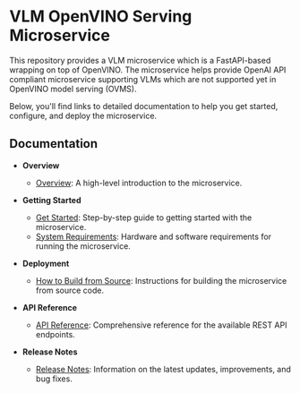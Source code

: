 # VLM OpenVINO Serving Microservice

This repository provides a VLM microservice which is a FastAPI-based wrapping on top of OpenVINO. The microservice helps provide OpenAI API compliant microservice supporting VLMs which are not supported yet in OpenVINO model serving (OVMS).

Below, you'll find links to detailed documentation to help you get started, configure, and deploy the microservice.

## Documentation

- **Overview**
  - [Overview](docs/user-guide/Overview.md): A high-level introduction to the microservice.

- **Getting Started**
  - [Get Started](docs/user-guide/get-started.md): Step-by-step guide to getting started with the microservice.
  - [System Requirements](docs/user-guide/system-requirements.md): Hardware and software requirements for running the microservice.

- **Deployment**
  - [How to Build from Source](docs/user-guide/how-to-build-from-source.md): Instructions for building the microservice from source code.

- **API Reference**
  - [API Reference](docs/user-guide/api-reference.md): Comprehensive reference for the available REST API endpoints.

- **Release Notes**
  - [Release Notes](docs/user-guide/release-notes.md): Information on the latest updates, improvements, and bug fixes.


